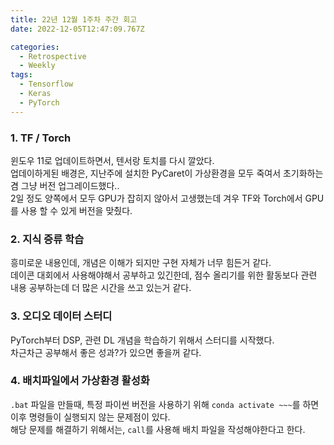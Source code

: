 ```yaml
---
title: 22년 12월 1주차 주간 회고
date: 2022-12-05T12:47:09.767Z

categories:
  - Retrospective
  - Weekly
tags:
  - Tensorflow
  - Keras
  - PyTorch
---
```


### 1. TF / Torch
윈도우 11로 업데이트하면서, 텐서랑 토치를 다시 깔았다.  
업데이하게된 배경은, 지난주에 설치한 PyCaret이 가상환경을 모두 죽여서 초기화하는 겸 그냥 버전 업그레이드했다..  
2일 정도 양쪽에서 모두 GPU가 잡히지 않아서 고생했는데 겨우 TF와 Torch에서 GPU를 사용 할 수 있게 버전을 맞췄다.

### 2. 지식 증류 학습
흥미로운 내용인데, 개념은 이해가 되지만 구현 자체가 너무 힘든거 같다.  
데이콘 대회에서 사용해야해서 공부하고 있긴한데, 점수 올리기를 위한 활동보다 관련 내용 공부하는데 더 많은 시간을 쓰고 있는거 같다.

### 3. 오디오 데이터 스터디
PyTorch부터 DSP, 관련 DL 개념을 학습하기 위해서 스터디를 시작했다.  
차근차근 공부해서 좋은 성과?가 있으면 좋을꺼 같다.

### 4. 배치파일에서 가상환경 활성화
`.bat` 파일을 만들때, 특정 파이썬 버전을 사용하기 위해 `conda activate ~~~`를 하면 이후 명령들이 실행되지 않는 문제점이 있다.  
해당 문제를 해결하기 위해서는, `call`를 사용해 배치 파일을 작성해야한다고 한다.